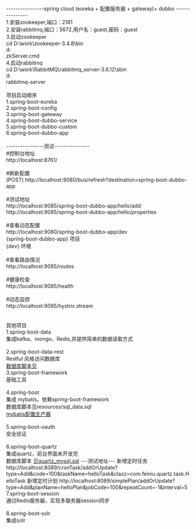 
----------------spring cloud (eureka + 配置服务器 + gateway)+ dubbo --------------- </br>
1.安装zookeeper,端口：2181 </br>
2.安装rabbitmq,端口：5672,用户名：guest,密码：guest </br>
3.启动zookeeper </br>
cd D:\work\zookeeper-3.4.8\bin </br>
d: </br>
zkServer.cmd </br>
4.启动rabbitmq </br>
cd D:\work\RabbitMQ\rabbitmq_server-3.6.12\sbin </br>
d: </br>
rabbitmq-server </br>
</br>
项目启动顺序 </br>
1.spring-boot-eureka </br>
2.spring-boot-config </br>
3.spring-boot-gateway </br>
4.spring-boot-dubbo-service </br>
5.spring-boot-dubbo-custom </br>
6.spring-boot-dubbo-app	 </br>
</br>
----------------测试--------------- </br>
#控制台地址 </br>
http://localhost:8761/ </br>
</br>
#刷新配置 </br>
(POST) http://localhost:9080/bus/refresh?destination=spring-boot-dubbo-app </br>
</br>
#测试地址 </br>
http://localhost:9085/spring-boot-dubbo-app/hello/add </br>
http://localhost:9085/spring-boot-dubbo-app/hello/properties </br>
</br>
#查看动态配置 </br>
http://localhost:9080/spring-boot-dubbo-app/dev </br>
{spring-boot-dubbo-app} 项目 </br>
{dev} 环境 </br>
</br>
#查看路由情况 </br>
http://localhost:9085/routes </br>
</br>
#健康检查 </br>
http://localhost:9085/health </br>
</br>
#动态监控 </br>
http://localhost:9085/hystrix.stream </br>
</br>
</br>
其他项目 </br>
1.spring-boot-data </br>
集成kafka、mongo、Redis,并提供简单的数据读取方式 </br>
</br>
2.spring-boot-data-rest </br>
Restful 风格访问数据库 </br>
<a href="https://github.com/chen1987130/spring-boot-dubbo/blob/master/spring-boot-mybatis/src/main/resources/sql_data.sql">数据库脚本见</a>
</br>
3.spring-boot-framework </br>
基础工具 </br>
</br>
4.spring-boot </br>
集成 mybatis，依赖spring-boot-framework </br>
数据库脚本见resources/sql_data.sql </br>
<a href="https://github.com/chen1987130/generate-code">mybatis配置生产器</a> </br>
</br>
5.spring-boot-oauth </br>
安全验证 </br>
</br>
6.spring-boot-quartz </br>
集成quartz，前台界面未开发完 </br>
数据库脚本
<a href="https://github.com/chen1987130/spring-boot-dubbo/blob/master/spring-boot-quartz/doc/quartz_mysql.sql">见quartz_mysql.sql</a>
---测试地址---
新增定时任务
http://localhost:8089/cronTask/addOrUpdate?type=Add&code=100&taskName=helloTask&clazz=com.feiniu.quartz.task.HelloTask
新增定时计划
http://localhost:8089/simplePlan/addOrUpdate?type=Add&planName=helloPlan&jobCode=100&repeatCount=-1&interval=5
</br>
7.spring-boot-session </br>
通过Redis服务器，实现多服务器session同步 </br>
</br>
8.spring-boot-solr </br>
集成solr </br>
</br>
